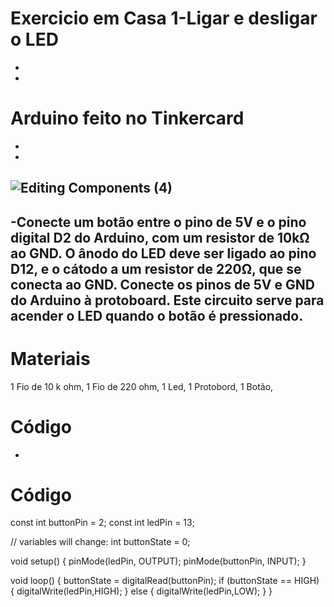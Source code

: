 # Exercicio em Casa 1-Ligar e desligar o LED
-
-
# Arduino feito no Tinkercard 
-
-
![Editing Components (4)](https://github.com/user-attachments/assets/7684322d-1ef4-4af9-8665-ef2c84c41e1c)
-
-Conecte um botão entre o pino de 5V e o pino digital D2 do Arduino, com um resistor de 10kΩ ao GND. O ânodo do LED deve ser ligado ao pino D12, e o cátodo a um resistor de 220Ω, que se conecta ao GND.
Conecte os pinos de 5V e GND do Arduino à protoboard. Este circuito serve para acender o LED quando o botão é pressionado.
-
# Materiais
1 Fio de 10 k ohm,
1 Fio de 220 ohm,
1 Led,
1 Protobord,
1 Botão,

# Código
-
# Código
const int buttonPin = 2;
const int ledPin = 13;


// variables will change:
int buttonState = 0;


void setup() {
  pinMode(ledPin, OUTPUT);
  pinMode(buttonPin, INPUT);
}


void loop() {
  buttonState = digitalRead(buttonPin);
  if (buttonState == HIGH) {
    digitalWrite(ledPin,HIGH);
  } else {
    digitalWrite(ledPin,LOW);
  }
}
